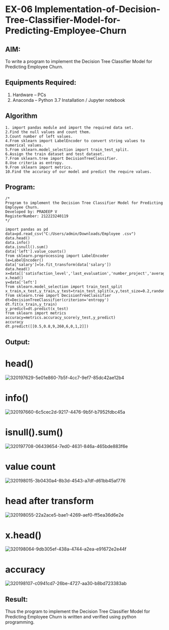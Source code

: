 # EX-06 Implementation-of-Decision-Tree-Classifier-Model-for-Predicting-Employee-Churn

## AIM:
To write a program to implement the Decision Tree Classifier Model for Predicting Employee Churn.

## Equipments Required:
1. Hardware – PCs
2. Anaconda – Python 3.7 Installation / Jupyter notebook

## Algorithm
```
1. import pandas module and import the required data set.
2.Find the null values and count them.
3.Count number of left values.
4.From sklearn import LabelEncoder to convert string values to numerical values.
5.From sklearn.model_selection import train_test_split.
6.Assign the train dataset and test dataset.
7.From sklearn.tree import DecisionTreeClassifier.
8.Use criteria as entropy.
9.From sklearn import metrics.
10.Find the accuracy of our model and predict the require values.
```
## Program:
```
/*
Program to implement the Decision Tree Classifier Model for Predicting Employee Churn.
Developed by: PRADEEP V 
RegisterNumber: 212223240119
*/
```



```
import pandas as pd
data=pd.read_csv("C:/Users/admin/Downloads/Employee .csv")
data.head()
data.info()
data.isnull().sum()
data['left'].value_counts()
from sklearn.preprocessing import LabelEncoder
le=LabelEncoder()
data['salary']=le.fit_transform(data['salary'])
data.head()
x=data[['satisfaction_level','last_evaluation','number_project','average_montly_hours','time_spend_company','Work_accident','promotion_last_5years','salary']]
x.head()
y=data['left']
from sklearn.model_selection import train_test_split
x_train,x_test,y_train,y_test=train_test_split(x,y,test_size=0.2,random_state=100)
from sklearn.tree import DecisionTreeClassifier
dt=DecisionTreeClassifier(criterion='entropy')
dt.fit(x_train,y_train)
y_predict=dt.predict(x_test)
from sklearn import metrics
accuracy=metrics.accuracy_score(y_test,y_predict)
accuracy
dt.predict([[0.5,0.8,9,260,6,0,1,2]])
```

## Output:
# head()
![320197629-5e01e860-7b5f-4cc7-9ef7-85dc42ae12b4](https://github.com/velupradeep/Implementation-of-Decision-Tree-Classifier-Model-for-Predicting-Employee-Churn/assets/150329341/da220949-9cd7-4c10-8360-928c971a93a0)
# info()
![320197660-6c5cec2d-9217-4476-9b5f-b7952fdbc45a](https://github.com/velupradeep/Implementation-of-Decision-Tree-Classifier-Model-for-Predicting-Employee-Churn/assets/150329341/cc04b026-b0c3-4241-b076-c10c736e186d)
# isnull().sum()
![320197708-06439654-7ed0-4631-846a-465bde883f6e](https://github.com/velupradeep/Implementation-of-Decision-Tree-Classifier-Model-for-Predicting-Employee-Churn/assets/150329341/f30d2751-d37e-474e-ad95-f50107a62c2e)
# value count
![320198015-3b0430a4-8b3d-4543-a7df-d61bb45af776](https://github.com/velupradeep/Implementation-of-Decision-Tree-Classifier-Model-for-Predicting-Employee-Churn/assets/150329341/1a15f492-4f2d-4a60-937e-384c6fca3eeb)
# head after transform
![320198055-22a2ace5-bae1-4269-aef0-ff5ea36d6e2e](https://github.com/velupradeep/Implementation-of-Decision-Tree-Classifier-Model-for-Predicting-Employee-Churn/assets/150329341/2cc07f8f-4c39-426d-a9e3-4a3af15e8752)
# x.head()
![320198064-9db305ef-438a-4744-a2ea-e91672e2e44f](https://github.com/velupradeep/Implementation-of-Decision-Tree-Classifier-Model-for-Predicting-Employee-Churn/assets/150329341/921df967-735b-49cd-82b0-a3fe042bb346)
# accuracy
![320198107-c0941cd7-26be-4727-aa30-b8bd723383ab](https://github.com/velupradeep/Implementation-of-Decision-Tree-Classifier-Model-for-Predicting-Employee-Churn/assets/150329341/aca67da6-610d-413a-ae28-c3ab4716736d)

## Result:
Thus the program to implement the  Decision Tree Classifier Model for Predicting Employee Churn is written and verified using python programming.
